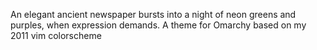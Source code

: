 An elegant ancient newspaper bursts into a night of neon greens and purples,
when expression demands. A theme for Omarchy based on my 2011 vim colorscheme
